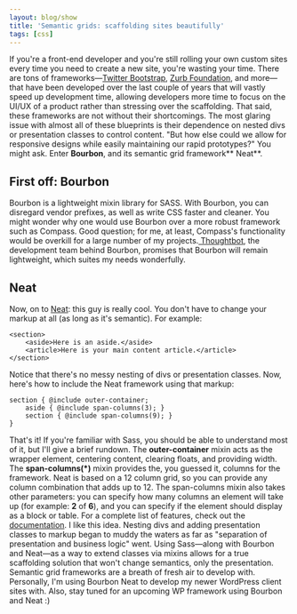 ```yaml
---
layout: blog/show
title: 'Semantic grids: scaffolding sites beautifully'
tags: [css]
---
```

If you're a front-end developer and you're still rolling your own custom sites every time you need to create a new site, you're wasting your time. There are tons of frameworks—[Twitter Bootstrap](http://twitter.github.io/bootstrap/ "Twitter Bootstrap"), [Zurb Foundation](http://foundation.zurb.com/ "Foundation"), and more—that have been developed over the last couple of years that will vastly speed up development time, allowing developers more time to focus on the UI/UX of a product rather than stressing over the scaffolding. That said, these frameworks are not without their shortcomings. The most glaring issue with almost all of these blueprints is their dependence on nested divs or presentation classes to control content. "But how else could we allow for responsive designs while easily maintaining our rapid prototypes?" You might ask. Enter **Bourbon**, and its semantic grid framework** Neat**.

## First off: Bourbon

Bourbon is a lightweight mixin library for SASS. With Bourbon, you can disregard vendor prefixes, as well as write CSS faster and cleaner. You might wonder why one would use Bourbon over a more robust framework such as Compass. Good question; for me, at least, Compass's functionality would be overkill for a large number of my projects.[ Thoughtbot](http://www.thoughtbot.com/ "Thoughtbot"), the development team behind Bourbon, promises that Bourbon will remain lightweight, which suites my needs wonderfully.

## Neat

Now, on to [Neat](http://neat.bourbon.io/ "Bourbon Neat"): this guy is really cool. You don't have to change your markup at all (as long as it's semantic). For example:

~~~
<section>
	<aside>Here is an aside.</aside>
    <article>Here is your main content article.</article>
</section>
~~~

Notice that there's no messy nesting of divs or presentation classes. Now, here's how to include the Neat framework using that markup:

~~~
section { @include outer-container;
	aside { @include span-columns(3); }
    section { @include span-columns(9); }
}
~~~

That's it! If you're familiar with Sass, you should be able to understand most of it, but I'll give a brief rundown. The **outer-container** mixin acts as the wrapper element, centering content, clearing floats, and providing width. The **span-columns(\*)** mixin provides the, you guessed it, columns for the framework. Neat is based on a 12 column grid, so you can provide any column combination that adds up to 12. The span-columns mixin also takes other parameters: you can specify how many columns an element will take up (for example: **2** of **6**), and you can specify if the element should display as a block or table. For a complete list of features, check out the [documentation](http://neat.bourbon.io/docs/ "Bourbon Neat - Documentation"). I like this idea. Nesting divs and adding presentation classes to markup began to muddy the waters as far as "separation of presentation and business logic" went. Using Sass—along with Bourbon and Neat—as a way to extend classes via mixins allows for a true scaffolding solution that won't change semantics, only the presentation. Semantic grid frameworks are a breath of fresh air to develop with. Personally, I'm using Bourbon Neat to develop my newer WordPress client sites with. Also, stay tuned for an upcoming WP framework using Bourbon and Neat :)
